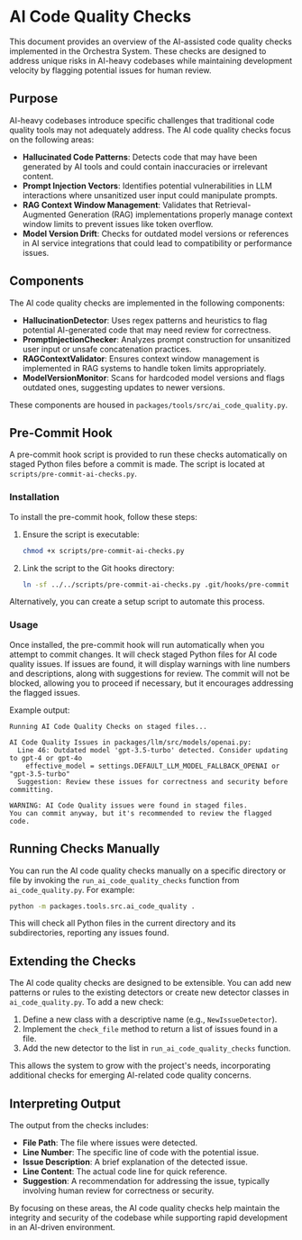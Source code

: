# AI Code Quality Checks

This document provides an overview of the AI-assisted code quality checks implemented in the Orchestra System. These checks are designed to address unique risks in AI-heavy codebases while maintaining development velocity by flagging potential issues for human review.

## Purpose

AI-heavy codebases introduce specific challenges that traditional code quality tools may not adequately address. The AI code quality checks focus on the following areas:

- **Hallucinated Code Patterns**: Detects code that may have been generated by AI tools and could contain inaccuracies or irrelevant content.
- **Prompt Injection Vectors**: Identifies potential vulnerabilities in LLM interactions where unsanitized user input could manipulate prompts.
- **RAG Context Window Management**: Validates that Retrieval-Augmented Generation (RAG) implementations properly manage context window limits to prevent issues like token overflow.
- **Model Version Drift**: Checks for outdated model versions or references in AI service integrations that could lead to compatibility or performance issues.

## Components

The AI code quality checks are implemented in the following components:

- **HallucinationDetector**: Uses regex patterns and heuristics to flag potential AI-generated code that may need review for correctness.
- **PromptInjectionChecker**: Analyzes prompt construction for unsanitized user input or unsafe concatenation practices.
- **RAGContextValidator**: Ensures context window management is implemented in RAG systems to handle token limits appropriately.
- **ModelVersionMonitor**: Scans for hardcoded model versions and flags outdated ones, suggesting updates to newer versions.

These components are housed in `packages/tools/src/ai_code_quality.py`.

## Pre-Commit Hook

A pre-commit hook script is provided to run these checks automatically on staged Python files before a commit is made. The script is located at `scripts/pre-commit-ai-checks.py`.

### Installation

To install the pre-commit hook, follow these steps:

1. Ensure the script is executable:
   ```bash
   chmod +x scripts/pre-commit-ai-checks.py
   ```
2. Link the script to the Git hooks directory:
   ```bash
   ln -sf ../../scripts/pre-commit-ai-checks.py .git/hooks/pre-commit
   ```

Alternatively, you can create a setup script to automate this process.

### Usage

Once installed, the pre-commit hook will run automatically when you attempt to commit changes. It will check staged Python files for AI code quality issues. If issues are found, it will display warnings with line numbers and descriptions, along with suggestions for review. The commit will not be blocked, allowing you to proceed if necessary, but it encourages addressing the flagged issues.

Example output:
```
Running AI Code Quality Checks on staged files...

AI Code Quality Issues in packages/llm/src/models/openai.py:
  Line 46: Outdated model 'gpt-3.5-turbo' detected. Consider updating to gpt-4 or gpt-4o
    effective_model = settings.DEFAULT_LLM_MODEL_FALLBACK_OPENAI or "gpt-3.5-turbo"
  Suggestion: Review these issues for correctness and security before committing.

WARNING: AI Code Quality issues were found in staged files.
You can commit anyway, but it's recommended to review the flagged code.
```

## Running Checks Manually

You can run the AI code quality checks manually on a specific directory or file by invoking the `run_ai_code_quality_checks` function from `ai_code_quality.py`. For example:

```bash
python -m packages.tools.src.ai_code_quality .
```

This will check all Python files in the current directory and its subdirectories, reporting any issues found.

## Extending the Checks

The AI code quality checks are designed to be extensible. You can add new patterns or rules to the existing detectors or create new detector classes in `ai_code_quality.py`. To add a new check:

1. Define a new class with a descriptive name (e.g., `NewIssueDetector`).
2. Implement the `check_file` method to return a list of issues found in a file.
3. Add the new detector to the list in `run_ai_code_quality_checks` function.

This allows the system to grow with the project's needs, incorporating additional checks for emerging AI-related code quality concerns.

## Interpreting Output

The output from the checks includes:
- **File Path**: The file where issues were detected.
- **Line Number**: The specific line of code with the potential issue.
- **Issue Description**: A brief explanation of the detected issue.
- **Line Content**: The actual code line for quick reference.
- **Suggestion**: A recommendation for addressing the issue, typically involving human review for correctness or security.

By focusing on these areas, the AI code quality checks help maintain the integrity and security of the codebase while supporting rapid development in an AI-driven environment.